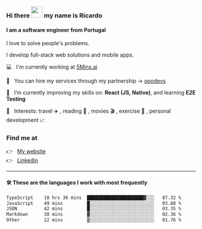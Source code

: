 ### Hi there <img src="https://raw.githubusercontent.com/iampavangandhi/iampavangandhi/master/gifs/Hi.gif" width="30"> my name is Ricardo
#### I am a software engineer from Portugal
I love to solve people's problems.

I develop full-stack web solutions and mobile apps.

💻  &nbsp; I'm currently working at <a href="https://5mins.ai/">5Mins.ai</a>

💼  &nbsp; You can hire my services through my partnership -> <a href="https://github.com/opodevs">opodevs</a>

🌱 &nbsp; I’m currently improving my skills on: **React (JS, Native)**, and learning **E2E Testing**

💙 &nbsp; Interests: travel ✈️ , reading 📖 , movies 🎬 , exercise 🏃 , personal development 📈

### Find me at

<p align="left">
  👉  &nbsp;
  <a href="https://ricardopbarbosa.com" target="_blank">
    My website
  </a>
  <br/>
  👉 &nbsp;
  <a href="https://www.linkedin.com/in/ricardopbarbosa" target="_blank">
    Linkedin
  </a>
</p>

<hr />

#### 🛠 These are the languages I work with most frequently
<!--START_SECTION:waka-->

```txt
TypeScript    18 hrs 36 mins  █████████████████████▓░░░   87.32 %
JavaScript    49 mins         █░░░░░░░░░░░░░░░░░░░░░░░░   03.88 %
JSON          42 mins         █░░░░░░░░░░░░░░░░░░░░░░░░   03.35 %
Markdown      30 mins         ▓░░░░░░░░░░░░░░░░░░░░░░░░   02.36 %
Other         22 mins         ▒░░░░░░░░░░░░░░░░░░░░░░░░   01.76 %
```

<!--END_SECTION:waka-->
